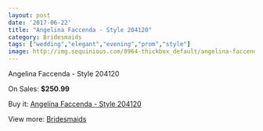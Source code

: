 ```yaml
---
layout: post
date: '2017-06-22'
title: "Angelina Faccenda - Style 204120"
category: Bridesmaids
tags: ["wedding","elegant","evening","prom","style"]
image: http://img.sequinious.com/8964-thickbox_default/angelina-faccenda-style-204120.jpg
---
```

Angelina Faccenda - Style 204120

On Sales: **$250.99**
<a href="https://www.sequinious.com/bridesmaids/3842-angelina-faccenda-style-204120.html"><amp-img layout="responsive" width="600" height="600" src="//img.sequinious.com/8964-thickbox_default/angelina-faccenda-style-204120.jpg" alt="Angelina Faccenda - Style 204120 0" /></a>
<a href="https://www.sequinious.com/bridesmaids/3842-angelina-faccenda-style-204120.html"><amp-img layout="responsive" width="600" height="600" src="//img.sequinious.com/8965-thickbox_default/angelina-faccenda-style-204120.jpg" alt="Angelina Faccenda - Style 204120 1" /></a>

Buy it: [Angelina Faccenda - Style 204120](https://www.sequinious.com/bridesmaids/3842-angelina-faccenda-style-204120.html "Angelina Faccenda - Style 204120")

View more: [Bridesmaids](https://www.sequinious.com/3-bridesmaids "Bridesmaids")
